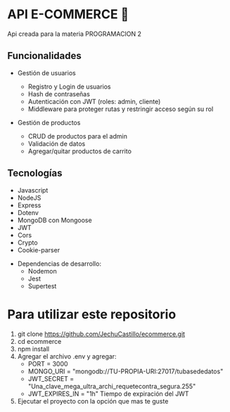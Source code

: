 # API E-COMMERCE 🚀
Api creada para la materia PROGRAMACION 2

## Funcionalidades
- Gestión de usuarios
    - Registro y Login de usuarios
    - Hash de contraseñas
    - Autenticación con JWT (roles: admin, cliente)
    - Middleware para proteger rutas y restringir acceso según su rol

- Gestión de productos
    - CRUD de productos para el admin
    - Validación de datos
    - Agregar/quitar productos de carrito

## Tecnologías
- Javascript
- NodeJS
- Express
- Dotenv
- MongoDB con Mongoose
- JWT
- Cors
- Crypto
- Cookie-parser
* Dependencias de desarrollo:
    - Nodemon
    - Jest
    - Supertest

# Para utilizar este repositorio
1. git clone https://github.com/JechuCastillo/ecommerce.git
2. cd ecommerce
3. npm install
4. Agregar el archivo .env y agregar:
    - PORT = 3000
    - MONGO_URI = "mongodb://TU-PROPIA-URI:27017/tubasededatos"
    - JWT_SECRET = "Una_clave_mega_ultra_archi_requetecontra_segura.255"
    - JWT_EXPIRES_IN = "1h" Tiempo de expiración del JWT
5. Ejecutar el proyecto con la opción que mas te guste



